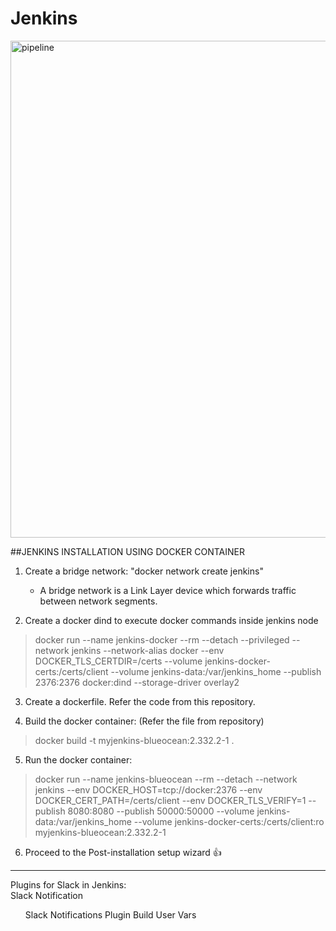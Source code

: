 # Jenkins

<img width="795" alt="pipeline" src="https://user-images.githubusercontent.com/79646955/167696932-1c82e1e4-a266-4ee0-b4c9-7f29111b002f.png">

##JENKINS INSTALLATION USING DOCKER CONTAINER

1. Create a bridge network: "docker network create jenkins"
   - A bridge network is a Link Layer device which forwards traffic between network segments.

2. Create a docker dind to execute docker commands inside jenkins node
   
> docker run --name jenkins-docker --rm --detach --privileged --network jenkins --network-alias docker --env DOCKER_TLS_CERTDIR=/certs --volume jenkins-docker-certs:/certs/client --volume jenkins-data:/var/jenkins_home --publish 2376:2376 docker:dind --storage-driver overlay2

3. Create a dockerfile. Refer the code from this repository.

4. Build the docker container: (Refer the file from repository)

> docker build -t myjenkins-blueocean:2.332.2-1 .

5. Run the docker container:

 > docker run --name jenkins-blueocean --rm --detach --network jenkins --env DOCKER_HOST=tcp://docker:2376 --env DOCKER_CERT_PATH=/certs/client --env DOCKER_TLS_VERIFY=1 --publish 8080:8080 --publish 50000:50000 --volume jenkins-data:/var/jenkins_home  --volume jenkins-docker-certs:/certs/client:ro myjenkins-blueocean:2.332.2-1

6. Proceed to the Post-installation setup wizard :+1:

---------------------------------------------------------------
Plugins for Slack in Jenkins:
<br>   Slack Notification </br>
<ul> 
   Slack Notifications Plugin
   Build User Vars
</ul>
